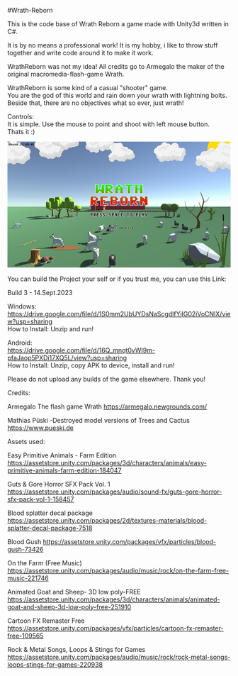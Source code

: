 #Wrath-Reborn  

This is the code base of Wrath Reborn a game made with Unity3d written in C#.  

It is by no means a professional work! It is my hobby, i like to throw stuff together and write code around it to make it work.  

WrathReborn was not my idea! All credits go to Armegalo the maker of the original macromedia-flash-game Wrath.  

WrathReborn is some kind of a casual "shooter" game.   
You are the god of this world and rain down your wrath with lightning bolts.  
Beside that, there are no objectives what so ever, just wrath!  

Controls:  
It is simple. Use the mouse to point and shoot with left mouse button.  
Thats it :)

![In-Game-Screenshot](wrathreborn.jpg)
 
You can build the Project your self or if you trust me, you can use this Link:  

Build 3 - 14.Sept.2023

Windows: 
https://drive.google.com/file/d/1S0mm2UbUYDsNaScgdlfYjlG02iVoCNlX/view?usp=sharing  
How to Install: Unzip and run!

Android:  
https://drive.google.com/file/d/16Q_mnqt0vWI9m-pfaJaop5PXDi17XQ5L/view?usp=sharing  
How to Install: Unzip, copy APK to device, install and run!  
 
Please do not upload any builds of the game elsewhere. Thank you!  

Credits:  

Armegalo
The flash game Wrath
https://armegalo.newgrounds.com/

Mathias Püski
-Destroyed model versions of Trees and Cactus
https://www.pueski.de

Assets used:

Easy Primitive Animals - Farm Edition
https://assetstore.unity.com/packages/3d/characters/animals/easy-primitive-animals-farm-edition-184047

Guts & Gore Horror SFX Pack Vol. 1
https://assetstore.unity.com/packages/audio/sound-fx/guts-gore-horror-sfx-pack-vol-1-158457

Blood splatter decal package
https://assetstore.unity.com/packages/2d/textures-materials/blood-splatter-decal-package-7518

Blood Gush
https://assetstore.unity.com/packages/vfx/particles/blood-gush-73426

On the Farm (Free Music)
https://assetstore.unity.com/packages/audio/music/rock/on-the-farm-free-music-221746

Animated Goat and Sheep- 3D low poly-FREE
https://assetstore.unity.com/packages/3d/characters/animals/animated-goat-and-sheep-3d-low-poly-free-251910

Cartoon FX Remaster Free
https://assetstore.unity.com/packages/vfx/particles/cartoon-fx-remaster-free-109565

Rock & Metal Songs, Loops & Stings for Games
https://assetstore.unity.com/packages/audio/music/rock/rock-metal-songs-loops-stings-for-games-220938
